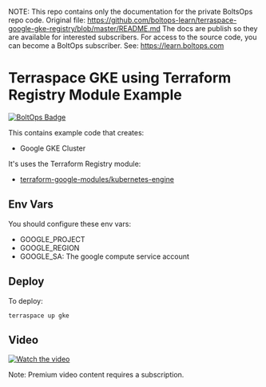 <!-- note marker start -->
NOTE: This repo contains only the documentation for the private BoltsOps repo code.
Original file: https://github.com/boltops-learn/terraspace-google-gke-registry/blob/master/README.md
The docs are publish so they are available for interested subscribers.
For access to the source code, you can become a BoltOps subscriber.
See: https://learn.boltops.com

<!-- note marker end -->

# Terraspace GKE using Terraform Registry Module Example

[![BoltOps Badge](https://img.boltops.com/boltops/badges/boltops-badge.png)](https://www.boltops.com)

This contains example code that creates:

* Google GKE Cluster

It's uses the Terraform Registry module:

* [terraform-google-modules/kubernetes-engine](https://registry.terraform.io/modules/terraform-google-modules/kubernetes-engine/google/latest)

## Env Vars

You should configure these env vars:

* GOOGLE_PROJECT
* GOOGLE_REGION
* GOOGLE_SA: The google compute service account

## Deploy

To deploy:

    terraspace up gke

## Video

[![Watch the video](https://uploads-learn.boltops.com/norvrgfz24409boo19awd7gh7n4u)](https://learn.boltops.com/courses/terraspace-gcp/lessons/terraspace-gke-cluster-with-terraform-registry-module)

Note: Premium video content requires a subscription.
